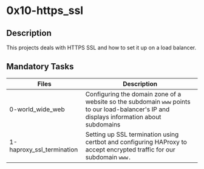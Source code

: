 # 0x10-https_ssl

## Description

This projects deals with HTTPS SSL and how to set it up on a load balancer.

## Mandatory Tasks

| Files | Description |
| ----- | ----------- |
| 0-world_wide_web | Configuring the domain zone of a website so the subdomain `www` points to our load-balancer's IP and displays information about subdomains |
| 1-haproxy_ssl_termination | Setting up SSL termination using certbot and configuring HAProxy to accept encrypted traffic for our subdomain `www.` |
